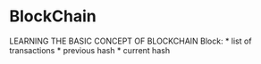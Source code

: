 # BlockChain
LEARNING THE BASIC CONCEPT OF BLOCKCHAIN
Block:
    * list of transactions
    * previous hash
    * current hash   
